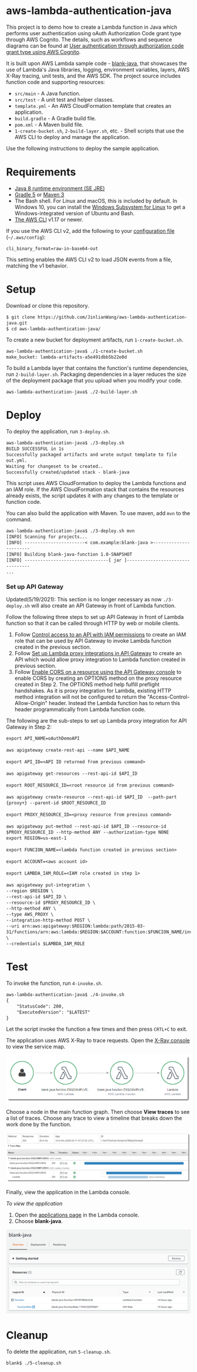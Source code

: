 # aws-lambda-authentication-java

This project is to demo how to create a Lambda function in Java which performs user authentication using oAuth Authorization Code grant type through AWS Cognito. The details, such as workflows and sequence diagrams can be found at [User authentication through authorization code grant type using AWS Cognito](https://dev.to/jinlianwang/user-authentication-through-authorization-code-grant-type-using-aws-cognito-1f93).

It is built upon AWS Lambda sample code - [blank-java](https://github.com/awsdocs/aws-lambda-developer-guide/tree/main/sample-apps/blank-java), that showcases the use of Lambda's Java libraries, logging, environment variables, layers, AWS X-Ray tracing, unit tests, and the AWS SDK. The project source includes function code and supporting resources:

- `src/main` - A Java function.
- `src/test` - A unit test and helper classes.
- `template.yml` - An AWS CloudFormation template that creates an application.
- `build.gradle` - A Gradle build file.
- `pom.xml` - A Maven build file.
- `1-create-bucket.sh`, `2-build-layer.sh`, etc. - Shell scripts that use the AWS CLI to deploy and manage the application.

Use the following instructions to deploy the sample application.

# Requirements
- [Java 8 runtime environment (SE JRE)](https://www.oracle.com/java/technologies/javase-downloads.html)
- [Gradle 5](https://gradle.org/releases/) or [Maven 3](https://maven.apache.org/docs/history.html)
- The Bash shell. For Linux and macOS, this is included by default. In Windows 10, you can install the [Windows Subsystem for Linux](https://docs.microsoft.com/en-us/windows/wsl/install-win10) to get a Windows-integrated version of Ubuntu and Bash.
- [The AWS CLI](https://docs.aws.amazon.com/cli/latest/userguide/cli-chap-install.html) v1.17 or newer.

If you use the AWS CLI v2, add the following to your [configuration file](https://docs.aws.amazon.com/cli/latest/userguide/cli-configure-files.html) (`~/.aws/config`):

```
cli_binary_format=raw-in-base64-out
```

This setting enables the AWS CLI v2 to load JSON events from a file, matching the v1 behavior.

# Setup
Download or clone this repository.

    $ git clone https://github.com/JinlianWang/aws-lambda-authentication-java.git
    $ cd aws-lambda-authentication-java/

To create a new bucket for deployment artifacts, run `1-create-bucket.sh`.

    aws-lambda-authentication-java$ ./1-create-bucket.sh
    make_bucket: lambda-artifacts-a5e491dbb5b22e0d

To build a Lambda layer that contains the function's runtime dependencies, run `2-build-layer.sh`. Packaging dependencies in a layer reduces the size of the deployment package that you upload when you modify your code.

    aws-lambda-authentication-java$ ./2-build-layer.sh

# Deploy

To deploy the application, run `3-deploy.sh`.

    aws-lambda-authentication-java$ ./3-deploy.sh
    BUILD SUCCESSFUL in 1s
    Successfully packaged artifacts and wrote output template to file out.yml.
    Waiting for changeset to be created..
    Successfully created/updated stack - blank-java

This script uses AWS CloudFormation to deploy the Lambda functions and an IAM role. If the AWS CloudFormation stack that contains the resources already exists, the script updates it with any changes to the template or function code.

You can also build the application with Maven. To use maven, add `mvn` to the command.

    aws-lambda-authentication-java$ ./3-deploy.sh mvn
    [INFO] Scanning for projects...
    [INFO] -----------------------< com.example:blank-java >-----------------------
    [INFO] Building blank-java-function 1.0-SNAPSHOT
    [INFO] --------------------------------[ jar ]---------------------------------
    ...

### Set up API Gateway

Updated(5/19/2021): This section is no longer necessary as now `./3-deploy.sh` will also create an API Gateway in front of Lambda function. 

Follow the following three steps to set up API Gateway in front of Lambda function so that it can be called through HTTP by web or mobile clients. 
1. Follow [Control access to an API with IAM permissions](https://docs.aws.amazon.com/apigateway/latest/developerguide/permissions.html#api-gateway-control-access-iam-permissions-model-for-calling-api) to create an IAM role that can be used by API Gateway to invoke Lambda function created in the previous section. 
2. Follow [Set up Lambda proxy integrations in API Gateway](https://docs.aws.amazon.com/apigateway/latest/developerguide/set-up-lambda-proxy-integrations.html) to create an API which would allow proxy integration to Lambda function created in previous section. 
3. Follow [Enable CORS on a resource using the API Gateway console](https://docs.aws.amazon.com/apigateway/latest/developerguide/how-to-cors-console.html) to enable CORS by creating an OPTIONS method on the proxy resource created in Step 2. The OPTIONS method help fulfill preflight handshakes. As it is proxy integration for Lambda, existing HTTP method integration will not be configured to return the "Access-Control-Allow-Origin" header. Instead the Lambda function has to return this header programmatically from Lambda function code. 

The following are the sub-steps to set up Lambda proxy integration for API Gateway in Step 2: 

```
export API_NAME=oAuthDemoAPI

aws apigateway create-rest-api --name $API_NAME

export API_ID=<API ID returned from previous command>

aws apigateway get-resources --rest-api-id $API_ID

export ROOT_RESOURCE_ID=<root resource id from previous command>

aws apigateway create-resource --rest-api-id $API_ID  --path-part {proxy+} --parent-id $ROOT_RESOURCE_ID

export PROXY_RESOURCE_ID=<proxy resource from previous command>

aws apigateway put-method --rest-api-id $API_ID --resource-id $PROXY_RESOURCE_ID --http-method ANY --authorization-type NONE
export REGION=us-east-1

export FUNCION_NAME=<lambda function created in previous section>

export ACCOUNT=<aws account id>

export LAMBDA_IAM_ROLE=<IAM role created in step 1>

aws apigateway put-integration \
--region $REGION \
--rest-api-id $API_ID \
--resource-id $PROXY_RESOURCE_ID \
--http-method ANY \
--type AWS_PROXY \
--integration-http-method POST \
--uri arn:aws:apigateway:$REGION:lambda:path/2015-03-31/functions/arn:aws:lambda:$REGION:$ACCOUNT:function:$FUNCION_NAME/invocations \
--credentials $LAMBDA_IAM_ROLE
```

# Test
To invoke the function, run `4-invoke.sh`.

    aws-lambda-authentication-java$ ./4-invoke.sh
    {
        "StatusCode": 200,
        "ExecutedVersion": "$LATEST"
    }

Let the script invoke the function a few times and then press `CRTL+C` to exit.

The application uses AWS X-Ray to trace requests. Open the [X-Ray console](https://console.aws.amazon.com/xray/home#/service-map) to view the service map.

![Service Map](./images/blank-java-servicemap.png)

Choose a node in the main function graph. Then choose **View traces** to see a list of traces. Choose any trace to view a timeline that breaks down the work done by the function.

![Trace](./images/blank-java-trace.png)

Finally, view the application in the Lambda console.

*To view the application*
1. Open the [applications page](https://console.aws.amazon.com/lambda/home#/applications) in the Lambda console.
2. Choose **blank-java**.

  ![Application](./images/blank-java-application.png)

# Cleanup
To delete the application, run `5-cleanup.sh`.

    blank$ ./5-cleanup.sh
